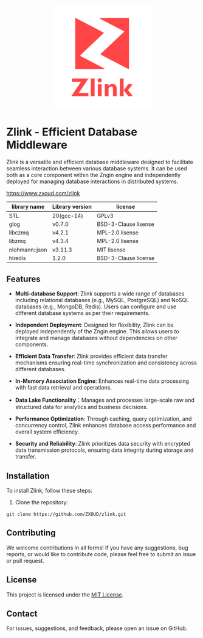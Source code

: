 <p align="center">
    <img src="./logo.png" width="260" alt="示例图片">
</p>

# Zlink - Efficient Database Middleware

Zlink is a versatile and efficient database middleware designed to facilitate seamless interaction between various database systems. It can be used both as a core component within the Zngin engine and independently deployed for managing database interactions in distributed systems.

https://www.zxoud.com/zlink

|library name|Library version|license|
|---|---|---|
|STL|20(gcc-14)|GPLv3|
|glog|v0.7.0|BSD-3-Clause lisense|
|libczmq|v4.2.1|MPL-2.0 lisense|
|libzmq|v4.3.4|MPL-2.0 lisense|
|nlohmann::json|v3.11.3|MIT lisense|
|hiredis|1.2.0|BSD-3-Clause license|
## Features

- **Multi-database Support**: Zlink supports a wide range of databases including relational databases (e.g., MySQL, PostgreSQL) and NoSQL databases (e.g., MongoDB, Redis). Users can configure and use different database systems as per their requirements.

- **Independent Deployment**: Designed for flexibility, Zlink can be deployed independently of the Zngin engine. This allows users to integrate and manage databases without dependencies on other components.

- **Efficient Data Transfer**: Zlink provides efficient data transfer mechanisms ensuring real-time synchronization and consistency across different databases.

- **In-Memory Association Engine**: Enhances real-time data processing with fast data retrieval and operations.
  
- **Data Lake Functionality**：Manages and processes large-scale raw and structured data for analytics and business decisions.

- **Performance Optimization**: Through caching, query optimization, and concurrency control, Zlink enhances database access performance and overall system efficiency.

- **Security and Reliability**: Zlink prioritizes data security with encrypted data transmission protocols, ensuring data integrity during storage and transfer.


## Installation

To install Zlink, follow these steps:

1. Clone the repository:

```
git clone https://github.com/ZXOUD/zlink.git
```

## Contributing

We welcome contributions in all forms! If you have any suggestions, bug reports, or would like to contribute code, please feel free to submit an issue or pull request.

## License

This project is licensed under the [MIT License](LICENSE).

## Contact
For issues, suggestions, and feedback, please open an issue on GitHub.
